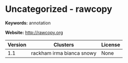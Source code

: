 # Uncategorized - rawcopy



**Keywords:** annotation

**Website:** <http://rawcopy.org>

| Version | Clusters | License |
| ------- | -------- | ------- |
| 1.1 | rackham irma bianca snowy | None |
